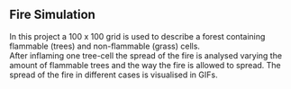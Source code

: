 ## Fire Simulation
In this project a 100 x 100 grid is used to describe a forest containing flammable (trees) and non-flammable (grass) cells.\
After inflaming one tree-cell the spread of the fire is analysed varying the amount of flammable trees and the way the fire is allowed to spread.
The spread of the fire in different cases is visualised in GIFs.
